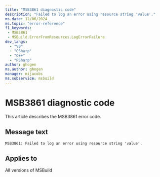 ```yaml
---
title: "MSB3861 diagnostic code"
description: "Failed to log an error using resource string 'value'."
ms.date: 12/06/2024
ms.topic: "error-reference"
f1_keywords:
 - MSB3861
 - MSBuild.ErrorFromResources.LogErrorFailure
dev_langs:
  - "VB"
  - "CSharp"
  - "C++"
  - "FSharp"
author: ghogen
ms.author: ghogen
manager: mijacobs
ms.subservice: msbuild
---
```


# MSB3861 diagnostic code

<!-- :::ErrorDefinitionDescription::: -->
<!-- :::editable-content name="introDescription"::: -->
This article describes the MSB3861 error code.
<!-- :::editable-content-end::: -->

## Message text

`MSB3861: Failed to log an error using resource string 'value'.`

<!-- :::editable-content name="postOutputDescription"::: -->
<!--
{StrBegin="MSB3861: "}
-->
<!-- :::editable-content-end::: -->
<!-- :::ErrorDefinitionDescription-end::: -->

## Applies to

All versions of MSBuild

